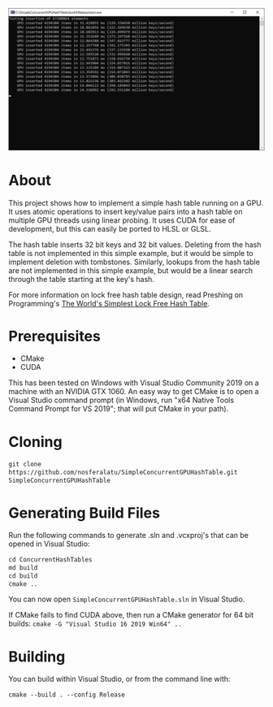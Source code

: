 ![](screenshot.png)

# About

This project shows how to implement a simple hash table running on a GPU. It uses atomic operations to insert key/value
pairs into a hash table on multiple GPU threads using linear probing. It uses CUDA for ease of development, but this can
easily be ported to HLSL or GLSL.

The hash table inserts 32 bit keys and 32 bit values. Deleting from the hash table is not implemented in this simple
example, but it would be simple to implement deletion with tombstones. Similarly, lookups from the hash table are not
implemented in this simple example, but would be a linear search through the table starting at the key's hash.

For more information on lock free hash table design, read Preshing on Programming's [The World's Simplest Lock Free Hash Table](https://preshing.com/20130605/the-worlds-simplest-lock-free-hash-table/).

# Prerequisites

* CMake
* CUDA

This has been tested on Windows with Visual Studio Community 2019 on a machine with an NVIDIA GTX 1060.
An easy way to get CMake is to open a Visual Studio command prompt (in Windows, run "x64 Native Tools Command Prompt for
VS 2019"; that will put CMake in your path).

# Cloning

```
git clone https://github.com/nosferalatu/SimpleConcurrentGPUHashTable.git SimpleConcurrentGPUHashTable
```

# Generating Build Files

Run the following commands to generate .sln and .vcxproj's that can be opened in Visual Studio:

```
cd ConcurrentHashTables
md build
cd build
cmake ..
```

You can now open `SimpleConcurrentGPUHashTable.sln` in Visual Studio.

If CMake fails to find CUDA above, then run a CMake generator for 64 bit builds:
`cmake -G "Visual Studio 16 2019 Win64" ..`

# Building

You can build within Visual Studio, or from the command line with:

```
cmake --build . --config Release
```

